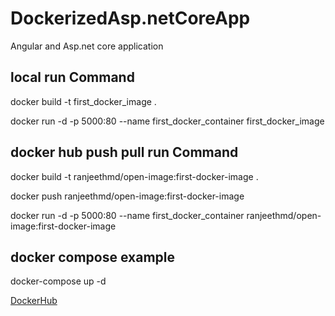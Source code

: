 # DockerizedAsp.netCoreApp
 Angular and Asp.net core application

## local run Command
docker build -t first_docker_image .

docker run -d  -p 5000:80 --name first_docker_container first_docker_image


## docker hub push pull run Command
docker build -t ranjeethmd/open-image:first-docker-image .

docker push ranjeethmd/open-image:first-docker-image

docker run -d  -p 5000:80 --name first_docker_container ranjeethmd/open-image:first-docker-image

## docker compose example
docker-compose up -d

[DockerHub](https://hub.docker.com/r/ranjeethmd/open-image/tags?page=1&ordering=last_updated)
